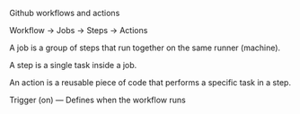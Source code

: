 Github workflows and actions

Workflow → Jobs → Steps → Actions

A job is a group of steps that run together on the same runner (machine).

A step is a single task inside a job.

An action is a reusable piece of code that performs a specific task in a step.

Trigger (on) — Defines when the workflow runs